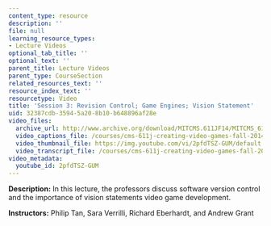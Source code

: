 ```yaml
---
content_type: resource
description: ''
file: null
learning_resource_types:
- Lecture Videos
optional_tab_title: ''
optional_text: ''
parent_title: Lecture Videos
parent_type: CourseSection
related_resources_text: ''
resource_index_text: ''
resourcetype: Video
title: 'Session 3: Revision Control; Game Engines; Vision Statement'
uid: 32387cdb-3594-5a20-8b10-b648896af28e
video_files:
  archive_url: http://www.archive.org/download/MITCMS.611JF14/MITCMS_611JF14_lec03_300k.mp4
  video_captions_file: /courses/cms-611j-creating-video-games-fall-2014/41afd9bea6005d07b06135cb783c2e29_2pfdTSZ-GUM.vtt
  video_thumbnail_file: https://img.youtube.com/vi/2pfdTSZ-GUM/default.jpg
  video_transcript_file: /courses/cms-611j-creating-video-games-fall-2014/4fe409ecedf93d5362d07b079b3ab0b8_2pfdTSZ-GUM.pdf
video_metadata:
  youtube_id: 2pfdTSZ-GUM
---
```


**Description:** In this lecture, the professors discuss software version control and the importance of vision statements video game development.

**Instructors:** Philip Tan, Sara Verrilli, Richard Eberhardt, and Andrew Grant